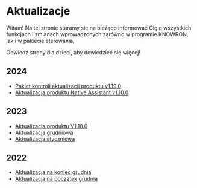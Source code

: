 # Aktualizacje

Witam! Na tej stronie staramy się na bieżąco informować Cię o wszystkich funkcjach i zmianach wprowadzonych zarówno w programie KNOWRON, jak i w pakiecie sterowania.

Odwiedź strony dla dzieci, aby dowiedzieć się więcej!

## 2024

- [Pakiet kontroli aktualizacji produktu v1.19.0](2024/product_update_control_suite_v1.19.0.en.md)
- [Aktualizacja produktu Native Assistant v1.10.0](2024/product_update_native_assistant_v1.10.0.en.md)

## 2023

- [Aktualizacja produktu V1.18.0](2023/v1.18.0.en.md)
- [Aktualizacja grudniowa](2023/december_update.pl.md)
- [Aktualizacja styczniowa](2023/late_jan_update.md)

## 2022

- [Aktualizacja na koniec grudnia](2022/2022-late-dec-update.md)
- [Aktualizacja na początek grudnia](2022/2022-early_dec_updated.md)


